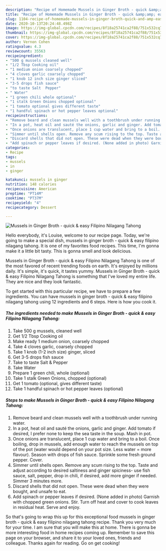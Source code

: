 ```yaml
---
description: "Recipe of Homemade Mussels in Ginger Broth - quick &amp;amp; easy Filipino Nilagang Tahong"
title: "Recipe of Homemade Mussels in Ginger Broth - quick &amp;amp; easy Filipino Nilagang Tahong"
slug: 1104-recipe-of-homemade-mussels-in-ginger-broth-quick-and-amp-easy-filipino-nilagang-tahong
date: 2020-10-13T20:24:48.498Z
image: https://img-global.cpcdn.com/recipes/8f18a25741ca2f88/751x532cq70/mussels-in-ginger-broth-quick-easy-filipino-nilagang-tahong-recipe-main-photo.jpg
thumbnail: https://img-global.cpcdn.com/recipes/8f18a25741ca2f88/751x532cq70/mussels-in-ginger-broth-quick-easy-filipino-nilagang-tahong-recipe-main-photo.jpg
cover: https://img-global.cpcdn.com/recipes/8f18a25741ca2f88/751x532cq70/mussels-in-ginger-broth-quick-easy-filipino-nilagang-tahong-recipe-main-photo.jpg
author: Vernon Cohen
ratingvalue: 4.3
reviewcount: 35563
recipeingredient:
- "500 g mussels cleaned well"
- "1/2 Tbsp Cooking oil"
- "1 medium onion coarsely chopped"
- "4 cloves garlic coarsely chopped"
- "1 knob 12 inch size ginger sliced"
- "3-5 drops fish sauce"
- "to taste Salt  Pepper"
- " Water"
- "1 green chili whole optional"
- "1 stalk Green Onions chopped optional"
- "1 tomato optional gives different taste"
- "1 handful spinach or hot pepper leaves optional"
recipeinstructions:
- "Remove beard and clean mussels well with a toothbrush under running water."
- "In a pot, heat oil and sauté the onions, garlic and ginger. Add tomato if desired, I prefer none to keep the sea taste in the soup. Mash in pot."
- "Once onions are translucent, place 1 cup water and bring to a boil. Once boiling, drop in mussels, add enough water to reach the mussels on top of the pot (water would depend on your pot size. Less water = more flavour). Season with drops of fish sauce. Sprinkle some fresh ground pepper. Cover."
- "Simmer until shells open. Remove any scum rising to the top. Taste and adjust according to desired saltiness and ginger spiciness- use fish sauce, salt, pepper, drop in chili, if desired, add more ginger if needed. Simmer 3 minutes more."
- "Discard shells that did not open. These were dead when they were bought, and unsafe to eat."
- "Add spinach or pepper leaves if desired. (None added in photo) Garnish with chopped green onions. Stir. Turn off heat and cover to cook leaves in residual heat. Serve and enjoy."
categories:
- Recipe
tags:
- mussels
- in
- ginger

katakunci: mussels in ginger 
nutrition: 148 calories
recipecuisine: American
preptime: "PT14M"
cooktime: "PT37M"
recipeyield: "4"
recipecategory: Dessert

---
```



![Mussels in Ginger Broth - quick &amp; easy Filipino Nilagang Tahong](https://img-global.cpcdn.com/recipes/8f18a25741ca2f88/751x532cq70/mussels-in-ginger-broth-quick-easy-filipino-nilagang-tahong-recipe-main-photo.jpg)

Hello everybody, it's Louise, welcome to our recipe page. Today, we're going to make a special dish, mussels in ginger broth - quick &amp; easy filipino nilagang tahong. It is one of my favorites food recipes. This time, I'm gonna make it a little bit tasty. This is gonna smell and look delicious.



Mussels in Ginger Broth - quick &amp; easy Filipino Nilagang Tahong is one of the most favored of recent trending foods on earth. It's enjoyed by millions daily. It's simple, it's quick, it tastes yummy. Mussels in Ginger Broth - quick &amp; easy Filipino Nilagang Tahong is something that I've loved my entire life. They are nice and they look fantastic.


To get started with this particular recipe, we have to prepare a few ingredients. You can have mussels in ginger broth - quick &amp; easy filipino nilagang tahong using 12 ingredients and 6 steps. Here is how you cook it.

<!--inarticleads1-->

##### The ingredients needed to make Mussels in Ginger Broth - quick &amp; easy Filipino Nilagang Tahong:

1. Take 500 g mussels, cleaned well
1. Get 1/2 Tbsp Cooking oil
1. Make ready 1 medium onion, coarsely chopped
1. Take 4 cloves garlic, coarsely chopped
1. Take 1 knob (1-2 inch size) ginger, sliced
1. Get 3-5 drops fish sauce
1. Take to taste Salt &amp; Pepper
1. Take  Water
1. Prepare 1 green chili, whole (optional)
1. Take 1 stalk Green Onions, chopped (optional)
1. Get 1 tomato (optional, gives different taste)
1. Take 1 handful spinach or hot pepper leaves (optional)




<!--inarticleads2-->

##### Steps to make Mussels in Ginger Broth - quick &amp; easy Filipino Nilagang Tahong:

1. Remove beard and clean mussels well with a toothbrush under running water.
1. In a pot, heat oil and sauté the onions, garlic and ginger. Add tomato if desired, I prefer none to keep the sea taste in the soup. Mash in pot.
1. Once onions are translucent, place 1 cup water and bring to a boil. Once boiling, drop in mussels, add enough water to reach the mussels on top of the pot (water would depend on your pot size. Less water = more flavour). Season with drops of fish sauce. Sprinkle some fresh ground pepper. Cover.
1. Simmer until shells open. Remove any scum rising to the top. Taste and adjust according to desired saltiness and ginger spiciness- use fish sauce, salt, pepper, drop in chili, if desired, add more ginger if needed. Simmer 3 minutes more.
1. Discard shells that did not open. These were dead when they were bought, and unsafe to eat.
1. Add spinach or pepper leaves if desired. (None added in photo) Garnish with chopped green onions. Stir. Turn off heat and cover to cook leaves in residual heat. Serve and enjoy.




So that's going to wrap this up for this exceptional food mussels in ginger broth - quick &amp; easy filipino nilagang tahong recipe. Thank you very much for your time. I am sure that you will make this at home. There is gonna be more interesting food in home recipes coming up. Remember to save this page on your browser, and share it to your loved ones, friends and colleague. Thanks again for reading. Go on get cooking!
